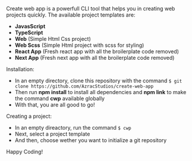Create web app is a powerfull CLI tool that helps you in creating web projects quickly. The available project templates are:
* **JavasScript**
* **TypeScript**
* **Web** (Simple Html Css project)
* **Web Scss** (Simple Html project with scss for styling)
* **React App** (Fresh react app with all the broilerplate code removed)
* **Next App** (Fresh next app with all the broilerplate code removed)

Installation:
* In an empty directory, clone this repository with the command ```$ git clone https://github.com/AzracStudios/create-web-app ```
* Then run **npm install** to install all dependencies and **npm link** to make the command **cwp** available globally
* With that, you are all good to go! 

Creating a project:
* In an empty direactory, run the command ```$ cwp```
* Next, select a project template
* And then, choose wether you want to initialize a git repository

Happy Coding!
